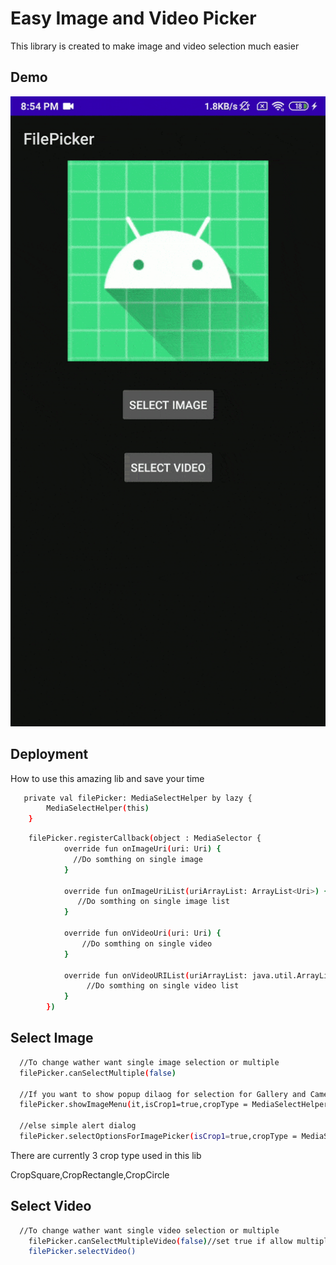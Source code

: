 
# Easy Image and Video Picker

This library is created to make image and video selection much easier




## Demo

![Alt Text](https://github.com/shahparshva/Image-Video-Picker/blob/master/ezgif.com-gif-maker.gif)

## Deployment

How to use this amazing lib and save your time 

```bash
   private val filePicker: MediaSelectHelper by lazy {
        MediaSelectHelper(this)
    }
```

```bash
    filePicker.registerCallback(object : MediaSelector {
            override fun onImageUri(uri: Uri) {
              //Do somthing on single image
            }

            override fun onImageUriList(uriArrayList: ArrayList<Uri>) {
               //Do somthing on single image list
            }

            override fun onVideoUri(uri: Uri) {
                //Do somthing on single video
            }

            override fun onVideoURIList(uriArrayList: java.util.ArrayList<Uri>) {
                 //Do somthing on single video list
            }
        })
```


## Select Image 
```bash
  //To change wather want single image selection or multiple 
  filePicker.canSelectMultiple(false)

  //If you want to show popup dilaog for selection for Gallery and Camera
  filePicker.showImageMenu(it,isCrop1=true,cropType = MediaSelectHelper.Constant.CropSquare).
  
  //else simple alert dialog 
  filePicker.selectOptionsForImagePicker(isCrop1=true,cropType = MediaSelectHelper.Constant.CropSquare)
```

There are currently 3 crop type used in this lib

CropSquare,CropRectangle,CropCircle

## Select Video 
```bash
  //To change wather want single video selection or multiple 
    filePicker.canSelectMultipleVideo(false)//set true if allow multiple
    filePicker.selectVideo()
```


